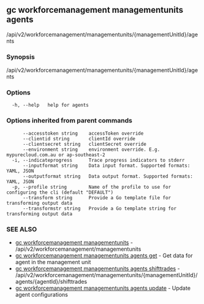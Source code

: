 ## gc workforcemanagement managementunits agents

/api/v2/workforcemanagement/managementunits/{managementUnitId}/agents

### Synopsis

/api/v2/workforcemanagement/managementunits/{managementUnitId}/agents

### Options

```
  -h, --help   help for agents
```

### Options inherited from parent commands

```
      --accesstoken string    accessToken override
      --clientid string       clientId override
      --clientsecret string   clientSecret override
      --environment string    environment override. E.g. mypurecloud.com.au or ap-southeast-2
  -i, --indicateprogress      Trace progress indicators to stderr
      --inputformat string    Data input format. Supported formats: YAML, JSON
      --outputformat string   Data output format. Supported formats: YAML, JSON
  -p, --profile string        Name of the profile to use for configuring the cli (default "DEFAULT")
      --transform string      Provide a Go template file for transforming output data
      --transformstr string   Provide a Go template string for transforming output data
```

### SEE ALSO

* [gc workforcemanagement managementunits](gc_workforcemanagement_managementunits.html)	 - /api/v2/workforcemanagement/managementunits
* [gc workforcemanagement managementunits agents get](gc_workforcemanagement_managementunits_agents_get.html)	 - Get data for agent in the management unit
* [gc workforcemanagement managementunits agents shifttrades](gc_workforcemanagement_managementunits_agents_shifttrades.html)	 - /api/v2/workforcemanagement/managementunits/{managementUnitId}/agents/{agentId}/shifttrades
* [gc workforcemanagement managementunits agents update](gc_workforcemanagement_managementunits_agents_update.html)	 - Update agent configurations


